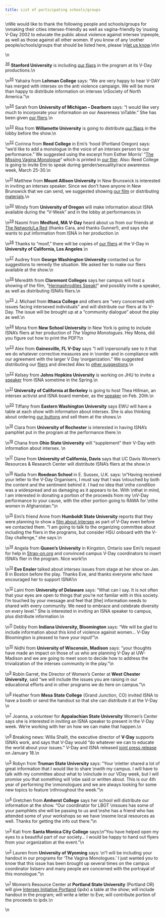 ```yaml
---
title: List of participating schools/groups
---
```


\nWe would like to thank the following people and schools/groups for \nmaking their cities intersex-friendly as well as vagina-friendly by \nusing V-Day 2002 to educate the public about violence against intersex \npeople, as well as those against all other women. If you know of any \nother people/schools/groups that should be listed here, please \n[let us know][1].\n\n<p class=m2>\n

<sup class="footnote" id="fnrev11895345585d8525c47544c-1"><a href="#fn11895345585d8525c47544c-1">36</a></sup> <b class=dr>Stanford University</b> is including [our fliers][2] in the program at its V-Day productions.\n</p><p class=m2>\n<sup class="footnote" id="fnrev11895345585d8525c47544c-2"><a href="#fn11895345585d8525c47544c-2">35</a></sup> Yahaira from <b class=dr>Lehman College</b> says: &#8220;We are very happy to hear V-<span class="caps">DAY</span> has merged with intersex on the anti violence campaign. We will be more than happy to distribute information on intersex \nSociety of North America.&#8221;\n</p><p class=m2>\n<sup class="footnote" id="fnrev11895345585d8525c47544c-3"><a href="#fn11895345585d8525c47544c-3">34</a></sup> Sarah from <b class=dr>University of Michigan &#8211; Dearborn</b> says: &#8220;I would like very much to incorporate your information on our Awareness \nTable.&#8221; She has been given [our fliers][2].\n</p><p class=m2>\n<sup class="footnote" id="fnrev11895345585d8525c47544c-4"><a href="#fn11895345585d8525c47544c-4">33</a></sup> Risa from <b class=dr>Willamette University</b> is going to distribute [our fliers][2] in the lobby before the show.\n</p><p class=m2>\n<sup class="footnote" id="fnrev11895345585d8525c47544c-5"><a href="#fn11895345585d8525c47544c-5">32</a></sup> Corinna from <b class=dr>Reed College</b> in Emi&#8217;s &#8216;hood (Portland Oregon) says: &#8220;we&#8217;d like to add a monologue in the voice of an intersex person to our performance.&#8221; We suggested using the excerpt from Esther Morris&#8217; &#8220;[The Missing Vagina Monologue][3]&#8220; which is printed in [our flier][2]. Also: Reed College is going to invite Emi to speak during gender/sexuality/race awareness week, March 25-30.\n</p><p class=m2>\n<sup class="footnote" id="fnrev11895345585d8525c47544c-6"><a href="#fn11895345585d8525c47544c-6">31</a></sup> Matthew from <b class=dr>Mount Allison University</b> in New Brunswick is interested in inviting an intersex speaker. Since we don&#8217;t have anyone in New Brunswick that we can send, we suggested showing [our film][4] or distributing [materials][2].\n</p><p class=m2>\n<sup class="footnote" id="fnrev11895345585d8525c47544c-7"><a href="#fn11895345585d8525c47544c-7">30</a></sup> Windy from <b class=dr>University of Oregon</b> will make information about <span class="caps">ISNA</span> available during the &#8220;V-Week&#8221; and in the lobby at performances.\n</p><p class=m2>\n<sup class="footnote" id="fnrev11895345585d8525c47544c-8"><a href="#fn11895345585d8525c47544c-8">29</a></sup> Naomi from <b class=dr>Medford, MA V-Day</b> heard about us from our friends at [The Network/La Red][5] (thanks Cara, and thanks Gunner!), and says she wants to put information from <span class="caps">ISNA</span> in her production.\n</p><p class=m2>\n<sup class="footnote" id="fnrev11895345585d8525c47544c-9"><a href="#fn11895345585d8525c47544c-9">28</a></sup> Thanks to &#8220;moof,&#8221; there will be copies of [our fliers][2] at the V-Day in <b class=dr>University of California, Los Angeles</b>.\n</p><p class=m2>\n<sup class="footnote" id="fnrev11895345585d8525c47544c-10"><a href="#fn11895345585d8525c47544c-10">27</a></sup> Audrey from <b class=dr>George Washington University</b> contacted us for suggestions to remedy the situation. We asked her to make our fliers available at the show.\n</p><p class=m2>\n<sup class="footnote" id="fnrev11895345585d8525c47544c-11"><a href="#fn11895345585d8525c47544c-11">26</a></sup> Meredith from <b class=dr>Claremont Colleges</b> says her campus will host a showing of the film, &#8220;[Hermaphrodites Speak!][4]&#8220; and possibly invite a speaker, as well as distributing <span class="caps">ISNA</span>&#8217;s fliers.\n</p><p class=m2>\n<sup class="footnote" id="fnrev11895345585d8525c47544c-12"><a href="#fn11895345585d8525c47544c-12">25</a></sup> J. Michael from <b class=dr>Ithaca College</b> and others are &#8220;very concerned with issues facing intersexed individuals&#8221; and will distribute our fliers at its V-Day. The issue will be brought up at a &#8220;community dialogue&#8221; about the play as well.\n</p><p class=m2>\n<sup class="footnote" id="fnrev11895345585d8525c47544c-13"><a href="#fn11895345585d8525c47544c-13">24</a></sup> Mona from <b class=dr>New School University</b> in New York is going to include <span class="caps">ISNA</span>&#8217;s fliers at her production of _The Vagina Monologues_. Hey Mona, did you figure out how to print the <span class="caps">PDF</span>?\n</p><p class=m2>\n<sup class="footnote" id="fnrev11895345585d8525c47544c-14"><a href="#fn11895345585d8525c47544c-14">23</a></sup> Alex from <b class=dr>Gainesville, FL V-Day</b> says &#8220;I will \npersonally see to it that we do whatever corrective measures are in \norder and in compliance with our agreement with the larger V Day \norganization.&#8221; We suggested distributing our [fliers][2] and directed Alex to [other suggestions][6].\n</p><p class=m2>\n<sup class="footnote" id="fnrev11895345585d8525c47544c-15"><a href="#fn11895345585d8525c47544c-15">22</a></sup> Kelsey from <b class=dr>Johns Hopkins University</b> is working on <span class="caps">JHU</span> to invite a [speaker][7] from <span class="caps">ISNA</span> sometime in the Spring.\n</p><p class=m2>\n<sup class="footnote" id="fnrev11895345585d8525c47544c-16"><a href="#fn11895345585d8525c47544c-16">21</a></sup> <b class=dr>University of California at Berkeley</b> is going to host Thea Hillman, an intersex activist and <span class="caps">ISNA</span> board member, as the [speaker][7] on Feb. 20th.\n</p><p class=m2>\n<sup class="footnote" id="fnrev11895345585d8525c47544c-17"><a href="#fn11895345585d8525c47544c-17">20</a></sup> Tiffany from <b class=dr>Eastern Washington University</b> says <span class="caps">EWU</span> will have a table at each show with informaiton about intersex. She is also thinking about ordering [our buttons][4] and sell them at the shows.\n</p><p class=m2>\n<sup class="footnote" id="fnrev11895345585d8525c47544c-18"><a href="#fn11895345585d8525c47544c-18">19</a></sup> Ciara from <b class=dr>University of Rochester</b> is interested in having <span class="caps">ISNA</span>&#8217;s pamphlet put in the program at the performance there.\n</p><p class=m2>\n<sup class="footnote" id="fnrev11895345585d8525c47544c-19"><a href="#fn11895345585d8525c47544c-19">18</a></sup> Chana from <b class=dr>Ohio State University</b> will &#8220;supplement&#8221; their V-Day with information about intersex. \n</p><p class=m2>\n<sup class="footnote" id="fnrev11895345585d8525c47544c-20"><a href="#fn11895345585d8525c47544c-20">17</a></sup> Diane from <b class=dr>University of California, Davis</b> says that UC Davis Women&#8217;s Resources & Research Center will distribute <span class="caps">ISNA</span>&#8217;s fliers at the show.\n</p><p class=m2>\n<sup class="footnote" id="fnrev11895345585d8525c47544c-21"><a href="#fn11895345585d8525c47544c-21">16</a></sup> Nadia from <b class=dr>Roedean School</b> in E. Sussex, U.K. says: \n&#8220;Having received your letter to the V-Day Organisers, I must say that I was \ntouched by both the content and the sentiment behind it. I had no idea that \nthe condition was a widespread and as damaging as it appears to be. With \nthat in mind, I am interested in donating a portion of the proceeds from my \nV-Day performance to your cause, with the other portion going to <span class="caps">RAWA</span> for \nthe women in Afghanistan.&#8221;\n</p><p class=m2>\n<sup class="footnote" id="fnrev11895345585d8525c47544c-22"><a href="#fn11895345585d8525c47544c-22">15</a></sup> Emi&#8217;s friend Anne from <b class=dr>Humboldt State University</b> reports that they were planning to show a [film about intersex][8] as part of V-Day even before we contacted them. &#8220;I am going to talk to the organizing committee about including the fliers in the programs, but consider <span class="caps">HSU</span> onboard with the V-Day challenge,&#8221; she says.\n</p><p class=m2>\n<sup class="footnote" id="fnrev11895345585d8525c47544c-23"><a href="#fn11895345585d8525c47544c-23">14</a></sup> Angela from <b class=dr>Queen&#8217;s University</b> in Kingston, Ontario saw Emi&#8217;s request for help in [Strap-on.org][9] and convinced campus V-Day coordinators to insert <span class="caps">ISNA</span>&#8217;s flier in the program. Nice work!\n</p><p class=m2>\n<sup class="footnote" id="fnrev11895345585d8525c47544c-24"><a href="#fn11895345585d8525c47544c-24">13</a></sup> <b class=dr>Eve Ensler</b> talked about intersex issues from stage at her show on Jan. 8 in Boston before the play. Thanks Eve, and thanks everyone who have encouraged her to support <span class="caps">ISNA</span>!\n</p><p class=m2>\n<sup class="footnote" id="fnrev11895345585d8525c47544c-25"><a href="#fn11895345585d8525c47544c-25">12</a></sup> Laini from <b class=dr>University of Delaware</b> says: &#8220;What can I say. It is not often that your eyes are open to things that you&#8217;re not familar with in this society. I&#8217;m touched by your message and feel that [the] information needs to shared with every community. We need to embrace and celebrate diversity on every level.&#8221; She is interested in inviting an <span class="caps">ISNA</span> speaker to campus, plus distribute information.\n</p><p class=m2>\n<sup class="footnote" id="fnrev11895345585d8525c47544c-26"><a href="#fn11895345585d8525c47544c-26">11</a></sup> Debby from <b class=dr>Indiana University, Bloomington</b> says: &#8220;We will be glad to include information about this kind of violence against women&#8230; V-Day Bloomington is pleased to have your input!&#8221;\n</p><p class=m2>\n<sup class="footnote" id="fnrev11895345585d8525c47544c-27"><a href="#fn11895345585d8525c47544c-27">10</a></sup> Nidhi from <b class=dr>University of Wisconsin, Madison</b> says: &#8220;your thoughts have made an impact on those of us who are planning V-Day at UW-Madison and we are going to meet soon to decide how to address the trivialization of the intersex community in the play.&#8221;\n</p><p class=m2>\n<sup class="footnote" id="fnrev11895345585d8525c47544c-28"><a href="#fn11895345585d8525c47544c-28">9</a></sup> Robin Garret, the Director of Women&#8217;s Center at <b class=dr>West Chester University</b>, said &#8220;we will include the issues you are raising in our educational efforts and in other programs we do here on campus.&#8221;\n</p><p class=m2>\n<sup class="footnote" id="fnrev11895345585d8525c47544c-29"><a href="#fn11895345585d8525c47544c-29">8</a></sup> Heather from <b class=dr>Mesa State College</b> (Grand Junction, CO) invited <span class="caps">ISNA</span> to have a booth or send the handout so that she can distribute it at the V-Day \n</p><p class=m2>\n<sup class="footnote" id="fnrev11895345585d8525c47544c-30"><a href="#fn11895345585d8525c47544c-30">7</a></sup> Joanna, a volunteer for <b class=dr>Appalachian State University</b> Women&#8217;s Center says she is interested in inviting an <span class="caps">ISNA</span> speaker to present in the V-Day week. We&#8217;re working with her on how we can make that happen.\n</p><p class=m2>\n<sup class="footnote" id="fnrev11895345585d8525c47544c-31"><a href="#fn11895345585d8525c47544c-31">6</a></sup> Breaking news: Willa Shalit, the executive director of <b class=dr>V-Day</b> supports <span class="caps">ISNA</span>&#8217;s work, and says that V-Day would &#8220;do whatever we can to educate the world about your issues.&#8221; V-Day and <span class="caps">ISNA</span> released [joint press release][10] on January 18.\n</p><p class=m2>\n<sup class="footnote" id="fnrev11895345585d8525c47544c-32"><a href="#fn11895345585d8525c47544c-32">5</a></sup> Robyn from <b class=dr>Truman State University</b> says: &#8220;Your \nletter shared a lot of great information that I would like to share \nwith my campus. I will have to talk with my committee about what to \ninclude in our VDay week, but I will promise you that something will \nbe said or written about. This is our 4th year of performing the \nmonologues and we are always looking for some new topics to feature \nthroughout the week.&#8221;\n</p><p class=m2>\n<sup class="footnote" id="fnrev11895345585d8525c47544c-33"><a href="#fn11895345585d8525c47544c-33">4</a></sup> Gretchen from <b class=dr>Amherst College</b> says her school will distribute our information at the show. &#8220;Our coordinator for <span class="caps">LBGT</span> \nissues has some of your pamphlets she will be passing to us and \nshe has a friend who has attended some of your workshops so we have \nsome local resources as well. Thanks for getting the info out there.&#8221;\n</p><p class=m2>\n<sup class="footnote" id="fnrev11895345585d8525c47544c-34"><a href="#fn11895345585d8525c47544c-34">3</a></sup> Kati from <b class=dr>Santa Monica City College</b> says:\n&#8220;You have helped open my eyes to a beautiful part of our society&#8230; I would be happy to hand out flyers from your organization at the event.&#8221;\n</p><p class=m2>\n<sup class="footnote" id="fnrev11895345585d8525c47544c-35"><a href="#fn11895345585d8525c47544c-35">2</a></sup> Lauren from <b class=dr>University of Wyoming</b> says: \n&#8220;I will be including your handout in our programs for &#8216;The Vagina Monologues.&#8217; I just wanted you to know that this issue has been brought up several times on the campus coordinator listserv and many people are concerned with the portrayal of this monologue.&#8221;\n</p><p class=m2>\n<sup class="footnote" id="fnrev11895345585d8525c47544c-36"><a href="#fn11895345585d8525c47544c-36">1</a></sup> Women&#8217;s Resource Center at <b class=dr>Portland State University</b> (Portland OR) will give [Intersex Initiative Portland][11] (ipdx) a table at the show; will include handout in the program; will write a letter to Eve; will contribute portion of the proceeds to ipdx.\n</p>\n

 [1]: mailto:emi@isna.org
 [2]: powertools.html
 [3]: /library/missingvagina.html
 [4]: store.html
 [5]: http://www.thenetworklared.org/
 [6]: suggestions.html
 [7]: speakers.html
 [8]: store-herm.html
 [9]: http://www.strap-on.org/
 [10]: /pr/pr20020118.html
 [11]: http://www.survivorproject.org/
